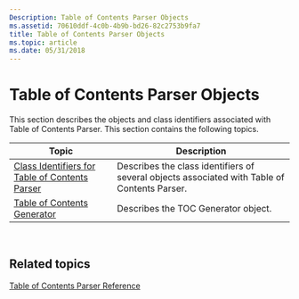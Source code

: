 ```yaml
---
Description: Table of Contents Parser Objects
ms.assetid: 70610ddf-4c0b-4b9b-bd26-82c2753b9fa7
title: Table of Contents Parser Objects
ms.topic: article
ms.date: 05/31/2018
---
```


# Table of Contents Parser Objects

This section describes the objects and class identifiers associated with Table of Contents Parser. This section contains the following topics.



| Topic                                                                                  | Description                                                                                  |
|----------------------------------------------------------------------------------------|----------------------------------------------------------------------------------------------|
| [Class Identifiers for Table of Contents Parser](class-identifiers-for-toc-parser.md) | Describes the class identifiers of several objects associated with Table of Contents Parser. |
| [Table of Contents Generator](https://msdn.microsoft.com/library/Ff819466(v=VS.85).aspx)                                       | Describes the TOC Generator object.                                                          |



 

## Related topics

<dl> <dt>

[Table of Contents Parser Reference](toc-parser-reference.md)
</dt> </dl>

 

 



